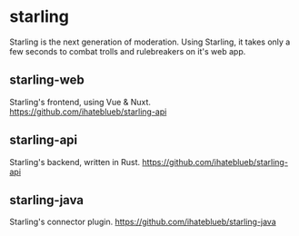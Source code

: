 # starling
Starling is the next generation of moderation. Using Starling, it takes only a few seconds to combat trolls and rulebreakers on it's web app. 

## starling-web
Starling's frontend, using Vue & Nuxt.
https://github.com/ihateblueb/starling-api

## starling-api
Starling's backend, written in Rust.
https://github.com/ihateblueb/starling-api

## starling-java
Starling's connector plugin.
https://github.com/ihateblueb/starling-java
